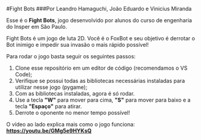 #Fight Bots
###Por Leandro Hamaguchi, João Eduardo e Vinicius Miranda

Esse é o **Fight Bots**, jogo desenvolvido por alunos do curso de engenharia do Insper em São Paulo. 

Fight Bots é um jogo de luta 2D. Você é o FoxBot e seu objetivo é derrotar o Bot inimigo e impedir sua invasão o mais rápido possível!

Para rodar o jogo basta seguir os seguintes passos:
1. Clone esse repositório em um editor de código (recomendamos o VS Code);
2. Verifique se possui todas as bibliotecas necessárias instaladas para utilizar nesse jogo (pygame);
3. Com as bibliotecas instaladas, agora é só rodar.
4. Use a tecla **"W"** para mover para cima, **"S"** para mover para baixo e a tecla **"Espaço"** para atirar.
5. Derrote o oponente no menor tempo possível!

O vídeo ao lado explica mais como o jogo funciona: **https://youtu.be/GMg5e9HYKsQ**
